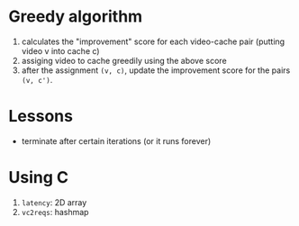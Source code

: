 # Greedy algorithm

1. calculates the "improvement" score for each video-cache pair (putting video v into cache c)
2. assiging video to cache greedily using the above score
3. after the assignment `(v, c)`, update the improvement score for the pairs `(v, c')`.

# Lessons

- terminate after certain iterations (or it runs forever)

# Using C

1. `latency`: 2D array
2. `vc2reqs`: hashmap